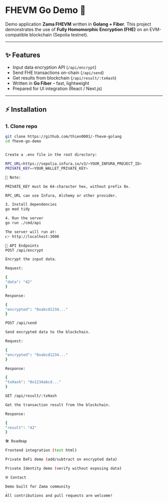 # FHEVM Go Demo 🚀

Demo application **Zama FHEVM** written in **Golang + Fiber**.
This project demonstrates the use of **Fully Homomorphic Encryption (FHE)** on an EVM-compatible blockchain (Sepolia testnet).

---

## ✨ Features
- Input data encryption API (`/api/encrypt`)
- Send FHE transactions on-chain (`/api/send`)
- Get results from blockchain (`/api/result/:txHash`)
- Written in **Go Fiber** – fast, lightweight
- Prepared for UI integration (React / Next.js)

---

## ⚡ Installation

### 1. Clone repo
```bash
git clone https://github.com/thien0001/-fhevm-golang
cd fhevm-go-demo


Create a .env file in the root directory:

RPC_URL=https://sepolia.infura.io/v3/<YOUR_INFURA_PROJECT_ID>
PRIVATE_KEY=<YOUR_WALLET_PRIVATE_KEY>

🔑 Note:

PRIVATE_KEY must be 64-character hex, without prefix 0x.

RPC_URL can use Infura, Alchemy or other provider.

3. Install dependencies
go mod tidy

4. Run the server
go run ./cmd/api

The server will run at:
👉 http://localhost:3000

🔌 API Endpoints
POST /api/encrypt

Encrypt the input data.

Request:

{
"data": "42"
}

Response:

{
"encrypted": "0xabcd1234..."
}

POST /api/send

Send encrypted data to the blockchain.

Request:

{
"encrypted": "0xabcd1234..."
}

Response:

{
"txHash": "0x1234abcd..."
}

GET /api/result/:txHash

Get the transaction result from the blockchain.

Response:

{
"result": "42"
}

🛠️ Roadmap

Frontend integration (test html)

Private DeFi demo (add/subtract on encrypted data)

Private Identity demo (verify without exposing data)

🌐 Contact

Demo built for Zama community
.
All contributions and pull requests are welcome!
